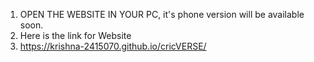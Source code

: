 1. OPEN THE WEBSITE IN YOUR PC, it's phone version will be available soon.
2. Here is the link for Website
3.   https://krishna-2415070.github.io/cricVERSE/
